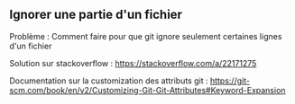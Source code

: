 

## Ignorer une partie d'un fichier

Problème
: Comment faire pour que git ignore seulement certaines lignes d'un fichier

Solution sur stackoverflow
: https://stackoverflow.com/a/22171275

Documentation sur la customization des attributs git
: https://git-scm.com/book/en/v2/Customizing-Git-Git-Attributes#Keyword-Expansion
